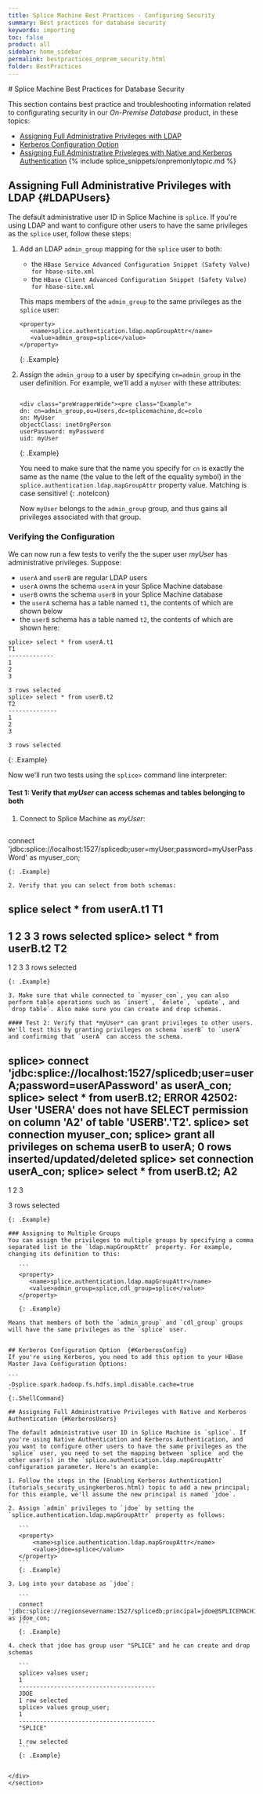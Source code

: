 ```yaml
---
title: Splice Machine Best Practices - Configuring Security
summary: Best practices for database security
keywords: importing
toc: false
product: all
sidebar: home_sidebar
permalink: bestpractices_onprem_security.html
folder: BestPractices
---
```

<section>
<div class="TopicContent" data-swiftype-index="true" markdown="1">
# Splice Machine Best Practices for Database Security

This section contains best practice and troubleshooting information related to configurating security in our *On-Premise Database* product, in these topics:

* [Assigning Full Administrative Privileges with LDAP](#LDAPUsers)
* [Kerberos Configuration Option](#KerberosConfig)
* [Assigning Full Administrative Priveleges with Native and Kerberos Authentication](#KerberosUsers)
{% include splice_snippets/onpremonlytopic.md %}


## Assigning Full Administrative Privileges with LDAP {#LDAPUsers}

The default administrative user ID in Splice Machine is `splice`. If you're using LDAP and want to configure other users to have the same privileges as the `splice` user, follow these steps:

1. Add an LDAP `admin_group` mapping for the `splice` user to both:

   * the `HBase Service Advanced Configuration Snippet (Safety Valve) for hbase-site.xml`
   * the `HBase Client Advanced Configuration Snippet (Safety Valve) for hbase-site.xml`

   This maps members of the `admin_group` to the same privileges as the `splice` user:

   ```
   <property>
      <name>splice.authentication.ldap.mapGroupAttr</name>
      <value>admin_group=splice</value>
   </property>
   ```
   {: .Example}

2. Assign the `admin_group` to a user by specifying `cn=admin_group` in the user definition. For example, we'll add a `myUser` with these attributes:

    ```

   <div class="preWrapperWide"><pre class="Example">
   dn: cn=admin_group,ou=Users,dc=splicemachine,dc=colo
   sn: MyUser
   objectClass: inetOrgPerson
   userPassword: myPassword
   uid: myUser
   ```
   {: .Example}

   You need to make sure that the name you specify for `cn` is exactly the same as the name (the value to the left of the equality symbol) in the `splice.authentication.ldap.mapGroupAttr` property value. Matching is case sensitive!
   {: .noteIcon}

   Now `myUser` belongs to the `admin_group` group, and thus gains all privileges associated with that group.

### Verifying the Configuration
We can now run a few tests to verify the the super user *myUser* has administrative privileges. Suppose:

   * `userA` and `userB` are regular LDAP users
   * `userA` owns the schema `userA` in your Splice Machine database
   * `userB` owns the schema `userB` in your Splice Machine database
   * the `userA` schema has a table named `t1`, the contents of which are shown below
   * the `userB` schema has a table named `t2`, the contents of which are shown here:

````
splice> select * from userA.t1
T1
-------------
1
2
3

3 rows selected
splice> select * from userB.t2
T2
--------------
1
2
3

3 rows selected
````
{: .Example}

Now we'll run two tests using the `splice>` command line interpreter:

#### Test 1: Verify that *myUser* can access schemas and tables belonging to both

1. Connect to Splice Machine as *myUser*:

   ````
connect 'jdbc:splice://localhost:1527/splicedb;user=myUser;password=myUserPassWord' as myuser_con;
   ````
   {: .Example}

2. Verify that you can select from both schemas:

   ````
splice select * from userA.t1
T1
-------------
1
2
3
3 rows selected
splice> select * from userB.t2
T2
--------------
1
2
3
3 rows selected
   ````
   {: .Example}

3. Make sure that while connected to `myuser_con`, you can also perform table operations such as `insert`, `delete`, `update`, and `drop table`. Also make sure you can create and drop schemas.

#### Test 2: Verify that *myUser* can grant privileges to other users.
We'll test this by granting privileges on schema `userB` to `userA` and confirming that `userA` can access the schema.

````
splice> connect 'jdbc:splice://localhost:1527/splicedb;user=userA;password=userAPassword' as userA_con;
splice> select * from userB.t2;
ERROR 42502: User 'USERA' does not have SELECT permission on column 'A2' of table 'USERB'.'T2'.
splice> set connection myuser_con;
splice> grant all privileges on schema userB to userA;
0 rows inserted/updated/deleted
splice> set connection userA_con;
splice> select * from userB.t2;
A2
-----------
1
2
3

3 rows selected
````
{: .Example}

### Assigning to Multiple Groups
You can assign the privileges to multiple groups by specifying a comma separated list in the `ldap.mapGroupAttr` property. For example, changing its definition to this:

   ```
   <property>
      <name>splice.authentication.ldap.mapGroupAttr</name>
      <value>admin_group=splice,cdl_group=splice</value>
   </property>
   ```
   {: .Example}

Means that members of both the `admin_group` and `cdl_group` groups will have the same privileges as the `splice` user.


## Kerberos Configuration Option  {#KerberosConfig}
If you're using Kerberos, you need to add this option to your HBase Master Java Configuration Options:

```
-Dsplice.spark.hadoop.fs.hdfs.impl.disable.cache=true
```
{:.ShellCommand}

## Assigning Full Administrative Privileges with Native and Kerberos Authentication {#KerberosUsers}

The default administrative user ID in Splice Machine is `splice`. If you're using Native Authentication and Kerberos Authentication, and  you want to configure other users to have the same privileges as the `splice` user, you need to set the mapping between `splice` and the other user(s) in the `splice.authentication.ldap.mapGroupAttr` configuration parameter. Here's an example:

1. Follow the steps in the [Enabling Kerberos Authentication](tutorials_security_usingkerberos.html) topic to add a new principal; for this example, we'll assume the new principal is named `jdoe`.

2. Assign `admin` privileges to `jdoe` by setting the `splice.authentication.ldap.mapGroupAttr` property as follows:

   ```
   <property>
       <name>splice.authentication.ldap.mapGroupAttr</name>
       <value>jdoe=splice</value>
   </property>
   ```
   {: .Example}

3. Log into your database as `jdoe`:

   ```
   connect 'jdbc:splice://regionsevername:1527/splicedb;principal=jdoe@SPLICEMACHINE.COLO;keytab=jdoe_filepath.keytab' as jdoe_con;
   ```
   {: .Example}

4. check that jdoe has group user "SPLICE" and he can create and drop schemas

   ```
   splice> values user;
   1
   ---------------------------------------
   JDOE
   1 row selected
   splice> values group_user;
   1
   ---------------------------------------
   "SPLICE"

   1 row selected
   ```
   {: .Example}


</div>
</section>
